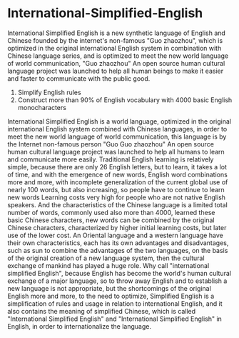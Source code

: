 # International-Simplified-English
 International Simplified English is a new synthetic language of English and Chinese founded by the internet's non-famous "Guo zhaozhou", which is optimized in the original international English system in combination with Chinese language series, and is optimized to meet the new world language of world communication, "Guo zhaozhou"  An open source human cultural language project was launched to help all human beings to make it easier and faster to communicate with the public good. 
 
 1. Simplify English rules
 2. Construct more than 90% of English vocabulary with 4000 basic English monocharacters
 
 International Simplified English is a world language, optimized in the original international English system combined with Chinese languages, in order to meet the new world language of world communication, this language is by the Internet non-famous person "Guo Guo zhaozhou"  An open source human cultural language project was launched to help all humans to learn and communicate more easily. Traditional English learning is relatively simple, because there are only 26 English letters, but to learn, it takes a lot of time, and with the emergence of new words, English word combinations more and more, with incomplete generalization of the current global use of nearly 100 words, but also increasing, so people have to continue to learn new words  Learning costs very high for people who are not native English speakers.  And the characteristics of the Chinese language is a limited total number of words, commonly used also more than 4000, learned these basic Chinese characters, new words can be combined by the original Chinese characters, characterized by higher initial learning costs, but later use of the lower cost.  An Oriental language and a western language have their own characteristics, each has its own advantages and disadvantages, such as sun to combine the advantages of the two languages, on the basis of the original creation of a new language system, then the cultural exchange of mankind has played a huge role. Why call "international simplified English", because English has become the world's human cultural exchange of a major language, so to throw away English and to establish a new language is not appropriate, but the shortcomings of the original English more and more, to the need to optimize, Simplified English is a simplification of rules and usage in relation to international English, and it also contains the meaning of simplified Chinese, which is called "International Simplified English" and "International Simplified English" in English, in order to internationalize the language.
